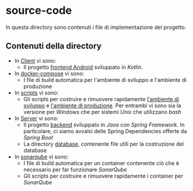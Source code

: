 # source-code

In questa directory sono contenuti i file di implementazione del progetto.

## Contenuti della directory

- In [Client](./Client/) vi sono:
    - Il progetto [frontend Android](./Client/frontendandroid/) sviluppato in *Kotlin*.
- In [docker-compose](./docker-compose/) vi sono:
    - I file di build automatica per l'ambiente di sviluppo e l'ambiente di produzione
- In [scripts](./scripts/) vi sono:
    - Gli scripts per costruire e rimuovere rapidamente [l'ambiente di sviluppo](./scripts/devcompose/) e [l'ambiente di produzione](./scripts/prodcompose/). Per entrambi vi sono sia la versione per *Windows* che per sistemi *Unix* che utilizzano *bash*
- In [Server](./Server/) vi sono:
    - Il progetto [backend](./Server/backend/) sviluppato in *Java* con *Spring Framework*. In particolare, ci siamo avvalsi delle Spring Dependencies offerte da *Spring Boot*
    - La directory [database](./Server/database/), contenente file utili per la costruzione del database
- In [sonarqube](./sonarqube/) vi sono:
    - I file di build automatica per un container contenente ciò che è necessario per far funzionare *SonarQube*
    - Gli scripts per costruire e rimuovere rapidamente i container per *SonarQube*